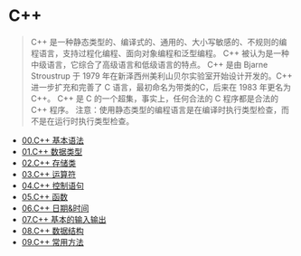# C++
>C++ 是一种静态类型的、编译式的、通用的、大小写敏感的、不规则的编程语言，支持过程化编程、面向对象编程和泛型编程。
C++ 被认为是一种中级语言，它综合了高级语言和低级语言的特点。
C++ 是由 Bjarne Stroustrup 于 1979 年在新泽西州美利山贝尔实验室开始设计开发的。C++ 进一步扩充和完善了 C 语言，最初命名为带类的C，后来在 1983 年更名为 C++。
C++ 是 C 的一个超集，事实上，任何合法的 C 程序都是合法的 C++ 程序。
注意：使用静态类型的编程语言是在编译时执行类型检查，而不是在运行时执行类型检查。

* [00.C++ 基本语法](#00.C++基本语法.md)
* [01.C++ 数据类型](#01.C++数据类型.md)
* [02.C++ 存储类](#02.C++存储类.md)
* [03.C++ 运算符](#03.C++运算符.md)
* [04.C++ 控制语句](#04.C++控制语句.md)
* [05.C++ 函数](#05.C++函数.md)
* [06.C++ 日期&时间](#06.C++日期&时间.md)
* [07.C++ 基本的输入输出](#07.C++基本的输入输出.md)
* [08.C++ 数据结构](#08.C++数据结构.md)
* [09.C++ 常用方法](#09.C++常用方法.md)
